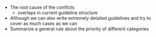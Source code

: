 - The root cause of the conflicts
	- overlaps in current guideline structure
- Although we can also write extremely detailed guidelines and try to cover as much cases as we can
- Summarize a general rule about the priority of different categories